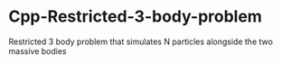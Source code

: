 # Cpp-Restricted-3-body-problem
Restricted 3 body problem that simulates N particles alongside the two massive bodies
